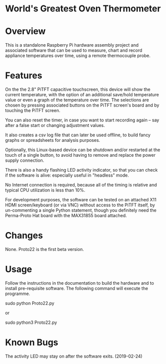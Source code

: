 # World's Greatest Oven Thermometer
# Overview
This is a standalone Raspberry Pi hardware assembly project and associated software that can be used to measure, chart and record appliance temperatures over time, using a remote thermocouple probe.
# Features
On the the 2.8" PiTFT capacitive touchscreen, this device will show the current temperature, with the option of an additional save/hold temperature value or even a graph of the temperature over time.
The selections are chosen by pressing associated buttons on the PiTFT screen's board and by touching the PiTFT screen.

You can also reset the timer, in case you want to start recording again – say after a false start or changing adjustment values.

It also creates a csv log file that can later be used offline, to build fancy graphs or spreadsheets for analysis purposes.

Optionally, this Linux-based device can be shutdown and/or restarted at the touch of a single button, to avoid having to remove and replace the power supply connection.

There is also a handy flashing LED activity indicator, so that you can check if the software is alive: especially useful in "headless" mode.

No Internet connection is required, because all of the timing is relative and typical CPU utilization is less than 10%.

For development purposes, the software can be tested on an attached X11 HDMI screen/keyboard (or via VNC) without access to the PiTFT itself, by un-commenting a single Python statement, though you definitely need the Perma-Proto Hat board with the MAX31855 board attached.
# Changes
None. Proto22 is the first beta version.
# Usage
Follow the instructions in the documentation to build the hardware and to install pre-requisite software.
The following command will execute the programme.

sudo python Proto22.py

or

sudo python3 Proto22.py
# Known Bugs
The activity LED may stay on after the software exits. (2019-02-24)
